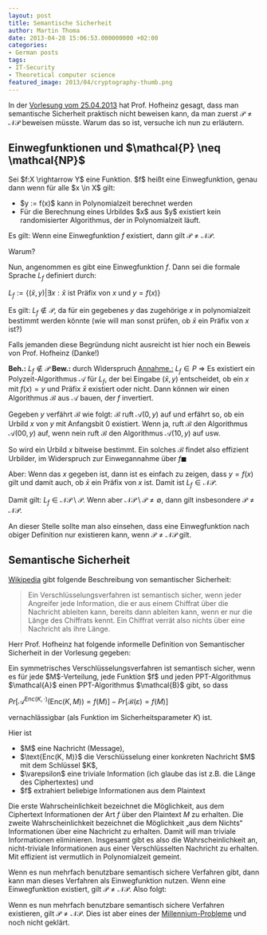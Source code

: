 ```yaml
---
layout: post
title: Semantische Sicherheit
author: Martin Thoma
date: 2013-04-28 15:06:53.000000000 +02:00
categories:
- German posts
tags:
- IT-Security
- Theoretical computer science
featured_image: 2013/04/cryptography-thumb.png
---
```

In der <a href="http://www.iks.kit.edu/fileadmin/User/Lectures/Sicherheit/SoSe13/Sicherheit_VL03.pdf">Vorlesung vom 25.04.2013</a> hat Prof. Hofheinz gesagt, dass man semantische Sicherheit praktisch nicht beweisen kann, da man zuerst $\mathcal{P} \neq \mathcal{NP}$ beweisen müsste. Warum das so ist, versuche ich nun zu erläutern.

<h2>Einwegfunktionen und $\mathcal{P} \neq \mathcal{NP}$</h2>
<div class="definition">
Sei $f:X \rightarrow Y$ eine Funktion.
$f$ hei&szlig;t eine Einwegfunktion, genau dann wenn für alle $x \in X$ gilt:
<ul>
  <li>$y := f(x)$ kann in Polynomialzeit berechnet werden</li>
  <li>Für die Berechnung eines Urbildes $x$ aus $y$ existiert kein randomisierter Algorithmus, der in Polynomialzeit läuft.</li>
</ul>
</div>

Es gilt: Wenn eine Einwegfunktion $f$ existiert, dann gilt $\mathcal{P} \neq \mathcal{NP}$.

Warum?

Nun, angenommen es gibt eine Einwegfunktion $f$. Dann sei die formale Sprache $L_f$ definiert durch:

$L_f := \{(\bar x, y) | \exists x: \bar x \text{ ist Präfix von } x \text{ und } y = f(x)\}$

Es gilt: $L_f \notin \mathcal{P}$, da für ein gegebenes $y$ das zugehörige $x$ in polynomialzeit bestimmt werden könnte (wie will man sonst prüfen, ob $\bar x$ ein Präfix von $x$ ist?)

Falls jemanden diese Begründung nicht ausreicht ist hier noch ein Beweis von Prof. Hofheinz (Danke!)

<strong>Beh.:</strong> $L_f \notin \mathcal{P}$
<strong>Bew.:</strong> durch Widerspruch
<u>Annahme.:</u> $L_f \in P$
$\Rightarrow$ Es existiert ein Polyzeit-Algorithmus $\mathcal{A}$ für $L_f$, der bei Eingabe $(\bar x, y)$ entscheidet, ob ein $x$ mit $f(x)=y$ und Präfix $\bar x$ existiert oder nicht. Dann können wir einen Algorithmus $\mathcal{B}$ aus $\mathcal{A}$ bauen, der $f$ invertiert.

Gegeben $y$ verfährt $\mathcal{B}$ wie folgt:
$\mathcal{B}$ ruft $\mathcal{A}(0,y)$ auf und erfährt so, ob ein Urbild $x$ von $y$ mit Anfangsbit $0$ existiert. Wenn ja, ruft $\mathcal{B}$ den Algorithmus $\mathcal{A}(00,y)$ auf, wenn nein ruft $\mathcal{B}$ den Algorithmus $\mathcal{A}(10,y)$ auf usw.

So wird ein Urbild $x$ bitweise bestimmt. Ein solches $\mathcal{B}$ findet also effizient Urbilder, im Widerspruch zur Einwegannahme über $f \blacksquare$

Aber: Wenn das $x$ gegeben ist, dann ist es einfach zu zeigen, dass $y= f(x)$ gilt und damit auch, ob $\bar x$ ein Präfix von $x$ ist. Damit ist $L_f \in \mathcal{NP}$.

Damit gilt: $L_f \in \mathcal{NP} \setminus \mathcal{P}$.
Wenn aber $\mathcal{NP} \setminus \mathcal{P} \neq \emptyset$, dann gilt insbesondere $\mathcal{P} \neq \mathcal{NP}$.

An dieser Stelle sollte man also einsehen, dass eine Einwegfunktion nach obiger Definition nur existieren kann, wenn $\mathcal{P} \neq \mathcal{NP}$ gilt.

<h2>Semantische Sicherheit</h2>
<a href="http://de.wikipedia.org/wiki/Sicherheitseigenschaften_kryptografischer_Verfahren#Semantische_Sicherheit">Wikipedia</a> gibt folgende Beschreibung von semantischer Sicherheit:

<blockquote>Ein Verschlüsselungsverfahren ist semantisch sicher, wenn jeder Angreifer jede Information, die er aus einem Chiffrat über die Nachricht ableiten kann, bereits dann ableiten kann, wenn er nur die Länge des Chiffrats kennt. Ein Chiffrat verrät also nichts über eine Nachricht als ihre Länge.</blockquote>



Herr Prof. Hofheinz hat folgende informelle Definition von Semantischer Sicherheit in der Vorlesung gegeben:

<div class="definition">
Ein symmetrisches Verschlüsselungsverfahren ist semantisch sicher, wenn es für jede $M$-Verteilung, jede Funktion $f$ und jeden PPT-Algorithmus $\mathcal{A}$ einen PPT-Algorithmus $\mathcal{B}$ gibt, so dass

$Pr \left [\mathcal{A}^{\text{Enc}(K, \cdot)}(\text{Enc}(K, M)) = f(M) \right ] - Pr [\mathcal{B}(\varepsilon) = f(M)]$

vernachlässigbar (als Funktion im Sicherheitsparameter $K$) ist.
</div>

Hier ist 
<ul>
  <li>$M$ eine Nachricht (Message),</li>
  <li>$\text{Enc(K, M)}$  die Verschlüsselung einer konkreten Nachricht $M$ mit dem Schlüssel $K$,</li>
  <li>$\varepsilon$ eine triviale Information (ich glaube das ist z.B. die Länge des Ciphertextes) und</li>
  <li>$f$ extrahiert beliebige Informationen aus dem Plaintext</li>
</ul>

Die erste Wahrscheinlichkeit bezeichnet die Möglichkeit, aus dem Ciphertext Informationen der Art $f$ über den Plaintext $M$ zu erhalten.
Die zweite Wahrscheinlichkeit bezeichnet die Möglichkeit &bdquo;aus dem Nichts&ldquo; Informationen über eine Nachricht zu erhalten. Damit will man triviale Informationen eliminieren. Insgesamt gibt es also die Wahrscheinlichkeit an, nicht-triviale Informationen aus einer Verschlüsselten Nachricht zu erhalten. Mit effizient ist vermutlich in Polynomialzeit gemeint.

Wenn es nun mehrfach benutzbare semantisch sichere Verfahren gibt, dann kann man dieses Verfahren als Einwegfunktion nutzen. Wenn eine Einwegfunktion existiert, gilt $\mathcal{P} \neq \mathcal{NP}$. Also folgt:

Wenn es nun mehrfach benutzbare semantisch sichere Verfahren existieren, gilt $\mathcal{P} \neq \mathcal{NP}$. Dies ist aber eines der <a href="http://de.wikipedia.org/wiki/Millennium-Probleme">Millennium-Probleme</a> und noch nicht geklärt.

